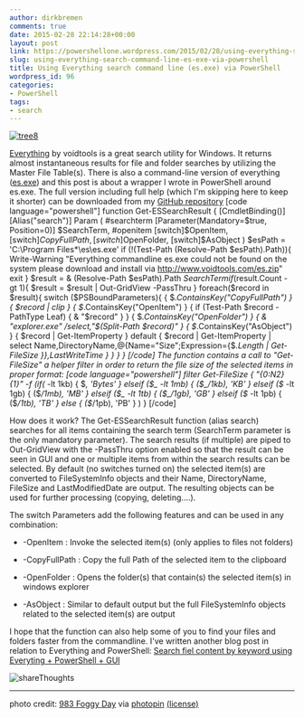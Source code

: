```yaml
---
author: dirkbremen
comments: true
date: 2015-02-28 22:14:28+00:00
layout: post
link: https://powershellone.wordpress.com/2015/02/28/using-everything-search-command-line-es-exe-via-powershell/
slug: using-everything-search-command-line-es-exe-via-powershell
title: Using Everything search command line (es.exe) via PowerShell
wordpress_id: 96
categories:
- PowerShell
tags:
- search
---
```


[![tree8](https://powershellone.files.wordpress.com/2015/02/5314943918_fe24c7f933_m.jpg)](https://powershellone.files.wordpress.com/2015/02/5314943918_fe24c7f933_m.jpg)

[Everything](http://voidtools.com/) by voidtools is a great search utility for Windows. It returns almost instantaneous results for file and folder searches by utilizing the Master File Table(s). There is also a command-line version of everything ([es.exe](http://www.voidtools.com/es.zip)) and this post is about a wrapper I wrote in PowerShell around es.exe.
The full version including full help (which I'm skipping here to keep it shorter) can be downloaded from my [GitHub repository](https://github.com/DirkBremen/PowerShellScripts/blob/master/functions/Get-ESSearchResult.ps1)
[code language="powershell"]
function Get-ESSearchResult {
    [CmdletBinding()]
    [Alias("search")]
    Param
    (
        #searchterm
        [Parameter(Mandatory=$true, Position=0)]
        $SearchTerm,
        #openitem
        [switch]$OpenItem,
        [switch]$CopyFullPath,
        [switch]$OpenFolder,
        [switch]$AsObject
    )
    $esPath = 'C:\Program Files*\es\es.exe'
    if (!(Test-Path (Resolve-Path $esPath).Path)){
        Write-Warning "Everything commandline es.exe could not be found on the system please download and install via http://www.voidtools.com/es.zip"
        exit
    }
	$result = & (Resolve-Path $esPath).Path $SearchTerm
    if($result.Count -gt 1){
        $result = $result | Out-GridView -PassThru
    }
    foreach($record in $result){
        switch ($PSBoundParameters){
	        { $_.ContainsKey("CopyFullPath") } { $record | clip }
	        { $_.ContainsKey("OpenItem") }     { if (Test-Path $record -PathType Leaf) {  & "$record" } }
	        { $_.ContainsKey("OpenFolder") }   {  & "explorer.exe" /select,"$(Split-Path $record)" }
	        { $_.ContainsKey("AsObject") }     { $record | Get-ItemProperty }
	        default                            { $record | Get-ItemProperty | 
                                                    select Name,DirectoryName,@{Name="Size";Expression={$_.Length | Get-FileSize }},LastWriteTime
                                               }
        }
    }
}
[/code]
The function contains a call to "Get-FileSize" a helper filter in order to return the file size of the selected items in proper format:
[code language="powershell"]
filter Get-FileSize {
	"{0:N2} {1}" -f $(
	if ($_ -lt 1kb) { $_, 'Bytes' }
	elseif ($_ -lt 1mb) { ($_/1kb), 'KB' }
	elseif ($_ -lt 1gb) { ($_/1mb), 'MB' }
	elseif ($_ -lt 1tb) { ($_/1gb), 'GB' }
	elseif ($_ -lt 1pb) { ($_/1tb), 'TB' }
	else { ($_/1pb), 'PB' }
	)
}
[/code]

How does it work? The Get-ESSearchResult function (alias search) searches for all items containing the search term (SearchTerm parameter is the only mandatory parameter). The search results (if multiple) are piped to Out-GridView with the -PassThru option enabled so that the result can be seen in GUI and one or multiple items from within the search results can be selected. By default (no switches turned on) the selected item(s) are converted to FileSystemInfo objects and their Name, DirectoryName, FileSize and LastModifiedDate are output. The resulting objects can be used for further processing (copying, deleting....).

The switch Parameters add the following features and can be used in any combination:



	
  * -OpenItem : Invoke the selected item(s) (only applies to files not folders)

	
  * -CopyFullPath : Copy the full Path of the selected item to the clipboard

	
  * -OpenFolder : Opens the folder(s) that contain(s) the selected item(s) in windows explorer

	
  * -AsObject : Similar to default output but the full FileSystemInfo objects related to the selected item(s) are output


I hope that the function can also help some of you to find your files and folders faster from the commandline.
I've written another blog post in relation to Everything and PowerShell:
[Search fiel content by keyword using Everyting + PowerShell + GUI](https://powershellone.wordpress.com/2015/08/11/search-file-content-by-keyword-using-everything-powershell-gui/)

![shareThoughts](https://powershellone.files.wordpress.com/2015/10/sharethoughts.jpg)


* * *


photo credit: [983 Foggy Day](http://www.flickr.com/photos/33083406@N02/5314943918) via [photopin](http://photopin.com) [(license)](https://creativecommons.org/licenses/by-nc-nd/2.0/)

